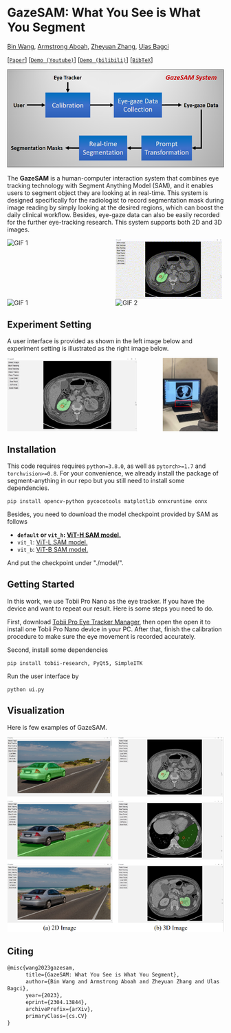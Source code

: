 # GazeSAM: What You See is What You Segment


[Bin Wang](https://ukaukaaaa.github.io/), [Armstrong Aboah](https://aboah1994.github.io/), [Zheyuan Zhang](https://scholar.google.com/citations?user=lHtpCNcAAAAJ&hl=en), [Ulas Bagci](https://bagcilab.com/)

[[`Paper`](https://arxiv.org/pdf/2304.13844.pdf)] [[`Demo (Youtube)`](https://youtu.be/wRuhTUdXWEk)] [[`Demo (bilibili)`](https://www.bilibili.com/video/BV1u14y1Z7rT/)] [[`BibTeX`](#citing)]

![framework](assets/framework.png)

The **GazeSAM** is a human-computer interaction system that combines eye tracking technology with Segment Anything Model (SAM), and it enables users to segment object they are looking at in real-time. This system is designed specifically for the radiologist to record segmentation mask during image reading by simply looking at the desired regions, which can boost the daily clinical workflow. Besides, eye-gaze data can also be easily recorded for the further eye-tracking research. This system supports both 2D and 3D images.



  <div style="display: flex; gap: 5px; flex-wrap: wrap;">
    <img src="assets/3d1.gif" alt="GIF 1" width="49.1%" >
    <img src="assets/3d2.gif" alt="GIF 2" width="49.1%" >
  </div>


  <div style="display: flex; gap: 5px;">
    <img src="assets/2d.gif" alt="GIF 1" width="49.1%" >
    <img src="assets/track.gif" alt="GIF 2" width="49.1%" >
  </div>


## Experiment Setting
A user interface is provided as shown in the left image below and experiment setting is illustrated as the right image below.

  <div style="display: flex; gap: 60px;">
      <img src="assets/ui.png?raw=true" width="60%" />
      <img src="assets/setting.png?raw=true" width="25.35%" /> 
  </div>



## Installation

This code requires requires `python=3.8.0`, as well as `pytorch>=1.7` and `torchvision>=0.8`. For your convenience, we already install the package of segment-anything in our repo but you still need to install some dependencies.

```
pip install opencv-python pycocotools matplotlib onnxruntime onnx
```

Besides, you need to download the model checkpoint provided by SAM as follows

- **`default` or `vit_h`: [ViT-H SAM model.](https://dl.fbaipublicfiles.com/segment_anything/sam_vit_h_4b8939.pth)**
- `vit_l`: [ViT-L SAM model.](https://dl.fbaipublicfiles.com/segment_anything/sam_vit_l_0b3195.pth)
- `vit_b`: [ViT-B SAM model.](https://dl.fbaipublicfiles.com/segment_anything/sam_vit_b_01ec64.pth)

And put the checkpoint under "./model/".

## <a name="GettingStarted"></a>Getting Started
In this work, we use Tobii Pro Nano as the eye tracker. If you have the device and want to repeat our result. Here is some steps you need to do.

First, download [Tobii Pro Eye Tracker Manager](https://connect.tobii.com/s/etm-downloads?language=en_US), then open the open it to install one Tobii Pro Nano device in your PC. After that, finish the calibration procedure to make sure the eye movement is recorded accurately.

Second, install some dependencies
```
pip install tobii-research, PyQt5, SimpleITK
```

Run the user interface by
```
python ui.py
```


## Visualization
Here is few examples of GazeSAM.

![performance](assets/2d3d.png)




<!-- ## License

The model is licensed under the [Apache 2.0 license](LICENSE). -->



## Citing

```
@misc{wang2023gazesam,
      title={GazeSAM: What You See is What You Segment}, 
      author={Bin Wang and Armstrong Aboah and Zheyuan Zhang and Ulas Bagci},
      year={2023},
      eprint={2304.13844},
      archivePrefix={arXiv},
      primaryClass={cs.CV}
}
```
